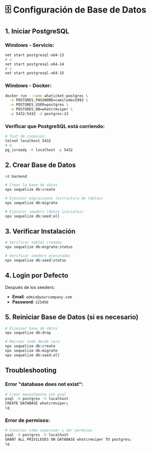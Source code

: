 # 🗄️ Configuración de Base de Datos

## 1. Iniciar PostgreSQL

### Windows - Servicio:
```bash
net start postgresql-x64-13
# o
net start postgresql-x64-14
# o
net start postgresql-x64-15
```

### Windows - Docker:
```bash
docker run --name whaticket-postgres \
  -e POSTGRES_PASSWORD=camilodev1993 \
  -e POSTGRES_USER=postgres \
  -e POSTGRES_DB=whatcrmviper \
  -p 5432:5432 -d postgres:13
```

### Verificar que PostgreSQL está corriendo:
```bash
# Test de conexión
telnet localhost 5432
# O
pg_isready -h localhost -p 5432
```

## 2. Crear Base de Datos

```bash
cd backend

# Crear la base de datos
npx sequelize db:create

# Ejecutar migraciones (estructura de tablas)
npx sequelize db:migrate

# Ejecutar seeders (datos iniciales)
npx sequelize db:seed:all
```

## 3. Verificar Instalación

```bash
# Verificar tablas creadas
npx sequelize db:migrate:status

# Verificar seeders ejecutados  
npx sequelize db:seed:status
```

## 4. Login por Defecto

Después de los seeders:
- **Email**: `admin@yourcompany.com`  
- **Password**: `123456`

## 5. Reiniciar Base de Datos (si es necesario)

```bash
# Eliminar base de datos
npx sequelize db:drop

# Recrear todo desde cero
npx sequelize db:create
npx sequelize db:migrate  
npx sequelize db:seed:all
```

## Troubleshooting

### Error "database does not exist":
```bash
# Crear manualmente con psql
psql -U postgres -h localhost
CREATE DATABASE whatcrmviper;
\q
```

### Error de permisos:
```bash
# Conectar como superuser y dar permisos
psql -U postgres -h localhost
GRANT ALL PRIVILEGES ON DATABASE whatcrmviper TO postgres;
\q
```